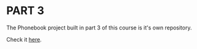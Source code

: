 # PART 3

The Phonebook project built in part 3 of this course is it's own repository.

Check it [here](https://github.com/joonarafael/fsopen-phonebook "FSOpen - Phonebook").
